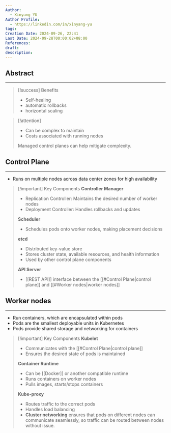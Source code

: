 ```yaml
---
Author:
  - Xinyang YU
Author Profile:
  - https://linkedin.com/in/xinyang-yu
tags: 
Creation Date: 2024-09-26, 22:41
Last Date: 2024-09-28T00:00:02+08:00
References: 
draft: 
description: 
---
```

## Abstract
---

>[!success] Benefits
> - Self-healing
> - automatic rollbacks
> - horizontal scaling

>[!attention] 
> - Can be complex to maintain
> - Costs associated with running nodes
> 
> Managed control planes can help mitigate complexity.
## Control Plane
---
- Runs on multiple nodes across data center zones for high availability

>[!important] Key Components
> **Controller Manager**
> - Replication Controller: Maintains the desired number of worker nodes
> - Deployment Controller: Handles rollbacks and updates
> 
> **Scheduler**
> - Schedules pods onto worker nodes, making placement decisions
> 
> **etcd**
> - Distributed key-value store
> - Stores cluster state, available resources, and health information
> - Used by other control plane components
>
> **API Server**
> - [[REST API]] interface between the [[#Control Plane|control plane]] and [[#Worker nodes|worker nodes]]
## Worker nodes
---
- Run containers, which are encapsulated within pods
- Pods are the smallest deployable units in Kubernetes
- Pods provide shared storage and networking for containers


>[!important] Key Components
> **Kubelet**
> - Communicates with the [[#Control Plane|control plane]]
> - Ensures the desired state of pods is maintained
> 
> **Container Runtime**
> - Can be [[Docker]] or another compatible runtime
> - Runs containers on worker nodes
> - Pulls images, starts/stops containers
> 
> **Kube-proxy**
> - Routes traffic to the correct pods
> - Handles load balancing
> - **Cluster networking** ensures that pods on different nodes can communicate seamlessly, so traffic can be routed between nodes without issue.